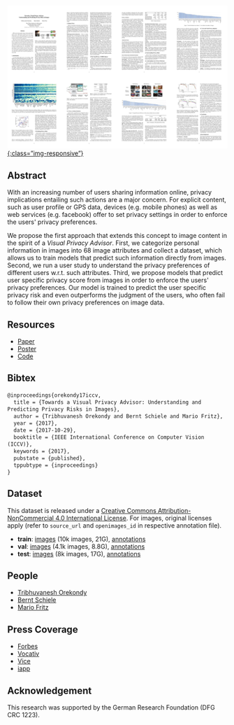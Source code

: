 [![image-title-here](overview.jpg){:class=”img-responsive”}](https://arxiv.org/abs/1703.10660)

## Abstract
With an increasing number of users sharing information online, privacy implications entailing such actions are a major concern.
For explicit content, such as user profile or GPS data, devices (e.g. mobile phones) as well as web services (e.g. facebook) offer to set privacy settings in order to enforce the users' privacy preferences.

We propose the first approach that extends this concept to image content in the spirit of a _Visual Privacy Advisor_.  First, we categorize personal information in images into 68 image attributes and collect a dataset, which allows us to train models that predict such information directly from images. Second, we run a user study to understand the privacy preferences of different users w.r.t. such attributes. Third, we propose models that predict user specific privacy score from images in order to enforce the users' privacy preferences. Our model is trained to predict the user specific privacy risk and even outperforms the judgment of the users, who often fail to follow their own privacy preferences on image data.

## Resources
  - [Paper](https://arxiv.org/abs/1703.10660)
  - [Poster](http://resources.mpi-inf.mpg.de/d2/orekondy/orekondy17iccv.pdf)
  - [Code](https://github.com/tribhuvanesh/vpa)

## Bibtex
```
@inproceedings{orekondy17iccv,
  title = {Towards a Visual Privacy Advisor: Understanding and Predicting Privacy Risks in Images},
  author = {Tribhuvanesh Orekondy and Bernt Schiele and Mario Fritz},
  year = {2017},
  date = {2017-10-29},
  booktitle = {IEEE International Conference on Computer Vision (ICCV)},
  keywords = {2017},
  pubstate = {published},
  tppubtype = {inproceedings}
}
```

## Dataset
This dataset is released under a [Creative Commons Attribution-NonCommercial 4.0 International License](http://creativecommons.org/licenses/by-nc/4.0/). For images, original licenses apply (refer to `source_url` and `openimages_id` in respective annotation file).

  - **train**: [images](https://datasets.d2.mpi-inf.mpg.de/orekondy17iccv/train2017.tar.gz) (10k images, 21G), [annotations](https://datasets.d2.mpi-inf.mpg.de/orekondy17iccv/train2017_anno.tar.gz)
  - **val**: [images](https://datasets.d2.mpi-inf.mpg.de/orekondy17iccv/val2017.tar.gz) (4.1k images, 8.8G), [annotations](https://datasets.d2.mpi-inf.mpg.de/orekondy17iccv/val2017_anno.tar.gz)
  - **test**: [images](https://datasets.d2.mpi-inf.mpg.de/orekondy17iccv/test2017.tar.gz) (8k images, 17G), [annotations](https://datasets.d2.mpi-inf.mpg.de/orekondy17iccv/test2017_anno.tar.gz)

## People
  - [Tribhuvanesh Orekondy](https://www.mpi-inf.mpg.de/departments/computer-vision-and-multimodal-computing/people/tribhuvanesh-orekondy/)
  - [Bernt Schiele](https://www.mpi-inf.mpg.de/departments/computer-vision-and-multimodal-computing/people/bernt-schiele/)
  - [Mario Fritz](https://www.mpi-inf.mpg.de/departments/computer-vision-and-multimodal-computing/people/mario-fritz/)

## Press Coverage
  - [Forbes](https://www.forbes.com/sites/kevinmurnane/2017/04/10/your-selfies-can-hurt-you-but-theres-a-privacy-adviser-that-can-help/#189b66e7589a)
  - [Vocativ](http://www.vocativ.com/418862/ai-privacy-assistants-expose-sensitive-info/)
  - [Vice](https://motherboard.vice.com/en_us/article/3dmwqk/are-your-selfies-leaking-your-fingerprints-this-ai-will-let-you-know)
  - [iapp](https://iapp.org/news/a/researchers-develop-tool-to-warn-users-about-posting-personal-data-online/)

## Acknowledgement
This research was supported by the German Research Foundation (DFG CRC 1223).

